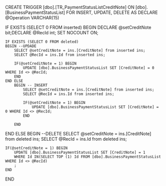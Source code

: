 ﻿CREATE   TRIGGER [dbo].[TR_PaymentStatusListCreditNote] ON [dbo].[BusinessPaymentStatusList]
FOR INSERT, UPDATE, DELETE
AS
DECLARE @Operation VARCHAR(15)
 
IF EXISTS (SELECT 0 FROM inserted)
BEGIN
	DECLARE @setCreditNote bit;DECLARE @RecId int;
	SET NOCOUNT ON;

    IF EXISTS (SELECT 0 FROM deleted)
    BEGIN --UPDADE
		SELECT @setCreditNote = ins.[CreditNote] from inserted ins;
		SELECT @RecId = ins.Id from inserted ins;

		IF(@setCreditNote = 1) BEGIN
			UPDATE [dbo].BusinessPaymentStatusList SET [CreditNote] = 0 WHERE Id <> @RecId; 		
		END
	END ELSE
		BEGIN -- INSERT
			SELECT @setCreditNote = ins.[CreditNote] from inserted ins;
			SELECT @RecId = ins.Id from inserted ins;

			IF(@setCreditNote = 1) BEGIN
				UPDATE [dbo].BusinessPaymentStatusList SET [CreditNote] = 0 WHERE Id <> @RecId; 		
			END
		
		END
END ELSE 
BEGIN --DELETE
	SELECT @setCreditNote = ins.[CreditNote] from deleted ins;
	SELECT @RecId = ins.Id from deleted ins;

	IF(@setCreditNote = 1) BEGIN
		UPDATE [dbo].BusinessPaymentStatusList SET [CreditNote] = 1  
		WHERE Id IN(SELECT TOP (1) Id FROM [dbo].BusinessPaymentStatusList WHERE Id <> @RecId)
		;
	END
END
